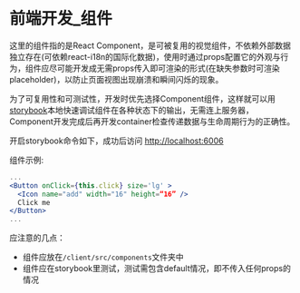 # 前端开发_组件

这里的组件指的是React Component，是可被复用的视觉组件，不依赖外部数据独立存在(可依赖react-i18n的国际化数据)，使用时通过props配置它的外观与行为，组件应尽可能开发成无需props传入即可渲染的形式(在缺失参数时可渲染placeholder)，以防止页面视图出现崩溃和瞬间闪烁的现象。

为了可复用性和可测试性，开发时优先选择Component组件，这样就可以用[storybook](https://storybook.js.org)本地快速调试组件在各种状态下的输出，无需连上服务器，Component开发完成后再开发container检查传递数据与生命周期行为的正确性。

开启storybook命令如下，成功后访问 <http://localhost:6006>

组件示例:

```jsx
...
<Button onClick={this.click} size='lg' >
  <Icon name="add" width="16" height=“16” />
  Click me
</Button>
...
``` 

应注意的几点：

- 组件应放在`/client/src/components`文件夹中
- 组件应在storybook里测试，测试需包含default情况，即不传入任何props的情况
